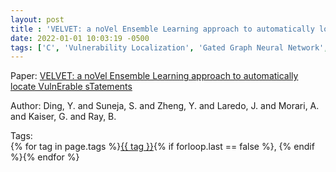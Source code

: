 ```yaml
---
layout: post
title : 'VELVET: a noVel Ensemble Learning approach to automatically locate VulnErable sTatements'
date: 2022-01-01 10:03:19 -0500
tags: ['C', 'Vulnerability Localization', 'Gated Graph Neural Network', 'Transformer', 'Code Property Graph (CPG)']
---
```

Paper: [VELVET: a noVel Ensemble Learning approach to automatically locate VulnErable sTatements](https://ieeexplore.ieee.org/abstract/document/9825786)

Author: Ding, Y. and Suneja, S. and Zheng, Y. and Laredo, J. and Morari, A. and Kaiser, G. and Ray, B.




 Tags:  
        <span>{% for tag in page.tags %}<a href="/tags/#{{ tag | slugify }}">{{ tag }}</a>{% if forloop.last == false %}, {% endif %}{% endfor %}</span>
